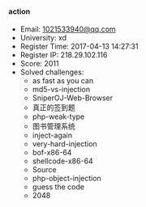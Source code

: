 #### action  

* Email: 1021533940@qq.com  
* University: xd  
* Register Time: 2017-04-13 14:27:31  
* Register IP: 218.29.102.116  
* Score: 2011  
* Solved challenges: 
  * as fast as you can  
  * md5-vs-injection  
  * SniperOJ-Web-Browser  
  * 真正的签到题  
  * php-weak-type  
  * 图书管理系统  
  * inject-again  
  * very-hard-injection  
  * bof-x86-64  
  * shellcode-x86-64  
  * Source  
  * php-object-injection  
  * guess the code  
  * 2048  
